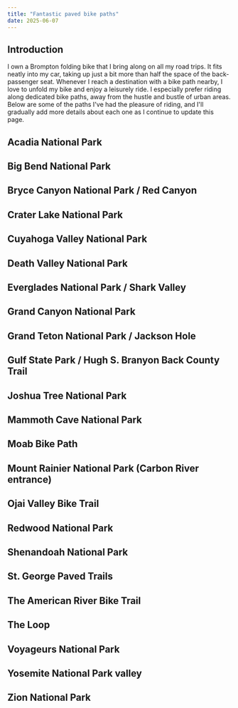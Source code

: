 ```yaml
---
title: "Fantastic paved bike paths"
date: 2025-06-07
---
```

## Introduction
I own a Brompton folding bike that I bring along on all my road trips.
It fits neatly into my car, taking up just a bit more than half the
space of the back-passenger seat. Whenever I reach a destination with a
bike path nearby, I love to unfold my bike and enjoy a leisurely ride. I
especially prefer riding along dedicated bike paths, away from the
hustle and bustle of urban areas. Below are some of the paths I've had
the pleasure of riding, and I'll gradually add more details about each
one as I continue to update this page.

## Acadia National Park
## Big Bend National Park
## Bryce Canyon National Park / Red Canyon
## Crater Lake National Park
## Cuyahoga Valley National Park
## Death Valley National Park
## Everglades National Park / Shark Valley
## Grand Canyon National Park
## Grand Teton National Park / Jackson Hole
## Gulf State Park / Hugh S. Branyon Back County Trail
## Joshua Tree National Park
## Mammoth Cave National Park
## Moab Bike Path
## Mount Rainier National Park (Carbon River entrance)
## Ojai Valley Bike Trail
## Redwood National Park
## Shenandoah National Park
## St. George Paved Trails
## The American River Bike Trail
## The Loop
## Voyageurs National Park
## Yosemite National Park valley
## Zion National Park
